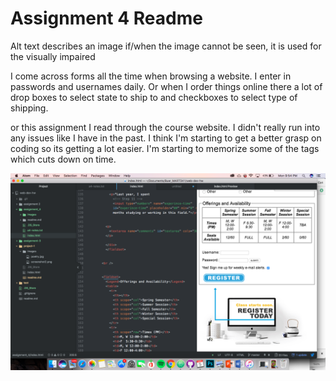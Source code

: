 # Assignment 4 Readme

Alt text describes an image if/when the image cannot be seen, it is used for the visually impaired

I come across forms all the time when browsing a website. I enter in passwords and usernames daily. Or when I order things online there a lot of drop boxes to select state to ship to and checkboxes to select type of shipping.

or this assignment I read through the course website. I didn't really run into any issues like I have in the past. I think I'm starting to get a better grasp on coding so its getting a lot easier. I'm starting to memorize some of the tags which cuts down on time.

![screenshot](./images/screenshot.png)
